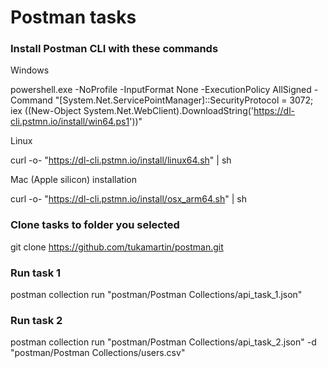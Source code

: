 # Postman tasks

### Install Postman CLI with these commands

Windows

powershell.exe -NoProfile -InputFormat None -ExecutionPolicy AllSigned -Command "[System.Net.ServicePointManager]::SecurityProtocol = 3072; iex ((New-Object System.Net.WebClient).DownloadString('https://dl-cli.pstmn.io/install/win64.ps1'))"

Linux

curl -o- "https://dl-cli.pstmn.io/install/linux64.sh" | sh

Mac (Apple silicon) installation

curl -o- "https://dl-cli.pstmn.io/install/osx_arm64.sh" | sh

### Clone tasks to folder you selected

git clone https://github.com/tukamartin/postman.git

### Run task 1

postman collection run "postman/Postman Collections/api_task_1.json"

### Run task 2

postman collection run "postman/Postman Collections/api_task_2.json" -d "postman/Postman Collections/users.csv"
